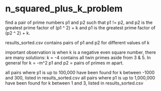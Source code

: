 # n_squared_plus_k_problem

find a pair of prime numbers p1 and p2 such that p1 != p2, and p2 is the greatest prime factor of (p1 ^ 2) + k and p1 is the greatest prime factor of (p2 ^ 2) + k.

results_sorted.csv contains pairs of p1 and p2 for different values of k

important observation is when k is a negative even square number, there are many solutions: k = -4 contains all twin primes aside from 3 & 5. In general for k = -m^2 p1 and p2 = pairs of primes m apart.

all pairs where p1 is up to 100,000 have been found for k between -1000 and 300, listed in results_sorted.csv
all pairs where p1 is up to 1,000,000 have been found for k between 1 and 3, listed in results_sorted.csv